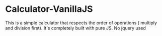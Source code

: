# Calculator-VanillaJS
This is a simple calculator that respects the order of operations ( multiply and division first). 
It's completely built with pure JS. No jquery used
